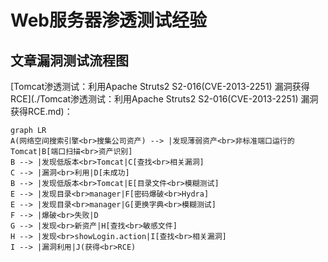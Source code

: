# Web服务器渗透测试经验

## 文章漏洞测试流程图

[Tomcat渗透测试：利用Apache Struts2 S2-016(CVE-2013-2251) 漏洞获得RCE](./Tomcat渗透测试：利用Apache Struts2 S2-016(CVE-2013-2251) 漏洞获得RCE.md)：

```mermaid
graph LR
A(网络空间搜索引擎<br>搜集公司资产) --> |发现薄弱资产<br>非标准端口运行的Tomcat|B[端口扫描<br>资产识别] 
B --> |发现低版本<br>Tomcat|C[查找<br>相关漏洞] 
C --> |漏洞<br>利用|D[未成功] 
B --> |发现低版本<br>Tomcat|E[目录文件<br>模糊测试] 
E --> |发现目录<br>manager|F[密码爆破<br>Hydra] 
E --> |发现目录<br>manager|G[更换字典<br>模糊测试] 
F --> |爆破<br>失败|D 
G --> |发现<br>新资产|H[查找<br>敏感文件] 
H --> |发现<br>showLogin.action|I[查找<br>相关漏洞]
I --> |漏洞利用|J(获得<br>RCE)

```



